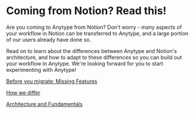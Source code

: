 # Coming from Notion? Read this!
Are you coming to Anytype from Notion? Don't worry - many aspects of your workflow in Notion can be transferred to Anytype, and a large portion of our users already have done so. 

Read on to learn about the differences between Anytype and Notion's architecture, and how to adapt to these differences so you can build out your workflow in Anytype. We're looking forward for you to start experimenting with Anytype! 


[Before you migrate: Missing Features](docs/migrating/notion/missingfeatures.md)

[How we differ](docs/migrating/notion/howwediffer.md)

[Architecture and Fundamentals](docs/migrating/notion/fundamentaldifferences.md)
